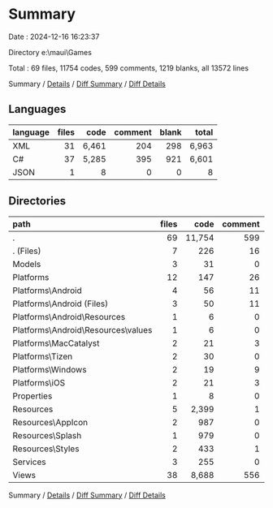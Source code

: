 # Summary

Date : 2024-12-16 16:23:37

Directory e:\\maui\\Games

Total : 69 files,  11754 codes, 599 comments, 1219 blanks, all 13572 lines

Summary / [Details](details.md) / [Diff Summary](diff.md) / [Diff Details](diff-details.md)

## Languages
| language | files | code | comment | blank | total |
| :--- | ---: | ---: | ---: | ---: | ---: |
| XML | 31 | 6,461 | 204 | 298 | 6,963 |
| C# | 37 | 5,285 | 395 | 921 | 6,601 |
| JSON | 1 | 8 | 0 | 0 | 8 |

## Directories
| path | files | code | comment | blank | total |
| :--- | ---: | ---: | ---: | ---: | ---: |
| . | 69 | 11,754 | 599 | 1,219 | 13,572 |
| . (Files) | 7 | 226 | 16 | 37 | 279 |
| Models | 3 | 31 | 0 | 7 | 38 |
| Platforms | 12 | 147 | 26 | 24 | 197 |
| Platforms\\Android | 4 | 56 | 11 | 6 | 73 |
| Platforms\\Android (Files) | 3 | 50 | 11 | 6 | 67 |
| Platforms\\Android\\Resources | 1 | 6 | 0 | 0 | 6 |
| Platforms\\Android\\Resources\\values | 1 | 6 | 0 | 0 | 6 |
| Platforms\\MacCatalyst | 2 | 21 | 3 | 4 | 28 |
| Platforms\\Tizen | 2 | 30 | 0 | 3 | 33 |
| Platforms\\Windows | 2 | 19 | 9 | 7 | 35 |
| Platforms\\iOS | 2 | 21 | 3 | 4 | 28 |
| Properties | 1 | 8 | 0 | 0 | 8 |
| Resources | 5 | 2,399 | 1 | 41 | 2,441 |
| Resources\\AppIcon | 2 | 987 | 0 | 1 | 988 |
| Resources\\Splash | 1 | 979 | 0 | 1 | 980 |
| Resources\\Styles | 2 | 433 | 1 | 39 | 473 |
| Services | 3 | 255 | 0 | 33 | 288 |
| Views | 38 | 8,688 | 556 | 1,077 | 10,321 |

Summary / [Details](details.md) / [Diff Summary](diff.md) / [Diff Details](diff-details.md)